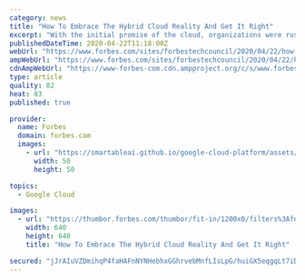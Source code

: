 ```yaml
---
category: news
title: "How To Embrace The Hybrid Cloud Reality And Get It Right"
excerpt: "With the initial promise of the cloud, organizations were rushing to implement “the next great thing” — but many failed to successfully put a hybrid strategy in place. Are you one of those organizations?"
publishedDateTime: 2020-04-22T11:18:00Z
webUrl: "https://www.forbes.com/sites/forbestechcouncil/2020/04/22/how-to-embrace-the-hybrid-cloud-reality-and-get-it-right/"
ampWebUrl: "https://www.forbes.com/sites/forbestechcouncil/2020/04/22/how-to-embrace-the-hybrid-cloud-reality-and-get-it-right/amp/"
cdnAmpWebUrl: "https://www-forbes-com.cdn.ampproject.org/c/s/www.forbes.com/sites/forbestechcouncil/2020/04/22/how-to-embrace-the-hybrid-cloud-reality-and-get-it-right/amp/"
type: article
quality: 82
heat: 83
published: true

provider:
  name: Forbes
  domain: forbes.com
  images:
    - url: "https://smartableai.github.io/google-cloud-platform/assets/images/organizations/forbes.com-50x50.jpg"
      width: 50
      height: 50

topics:
  - Google Cloud

images:
  - url: "https://thumbor.forbes.com/thumbor/fit-in/1200x0/filters%3Aformat%28jpg%29/https%3A%2F%2Fblogs-images.forbes.com%2Fforbestechcouncil%2Ffiles%2F2020%2F04%2Fa-33-1.jpg"
    width: 640
    height: 640
    title: "How To Embrace The Hybrid Cloud Reality And Get It Right"

secured: "jJrAIuVZDmihqP4faHAFnNYNHebhxGGhrvebMnfLIsLpG/huiGX5eqgqLt7iDIvu3mBsredWmviqt6YYfAfpVUNqnVMfKa+Aa+trnulP/UcTXs3v6VQ11TbEA8xhz5ogbxv1GypYGbQ+uNtBoiSl5y8X5AxhA7VSxnyWaL4DtSApoH6OY0DK38OyyAyVlRSZZS4SXRCGjo8uG2nGChQwxqEej/T2es2RZ2rRW31sgnGbb9QPGeUzGu9gUg4k7y0jlbKlzTaw9EP//G992vzKlSTyFi7uRd+NMXmIyuWV1HgI7PvMPmqgh+kxhPQy3VzYAUT0MSW1vY5zuyS5WDvsNDxJpvgRnJoFD/bTvaKAoQio2+uHrpYxnfUfeD4AJi+wHVlL3GuEe10TlX24ZnsEiimgmccSotMIxXqItuGsmejhYvE3Iz/3RbBKtp7b3nJLWZVt7f9CUkdXPYMdi92IVWa2Z63VRbozIHsDcP2N3Mk=;moJAUnSb1ALf4hPT/oEttg=="
---
```


